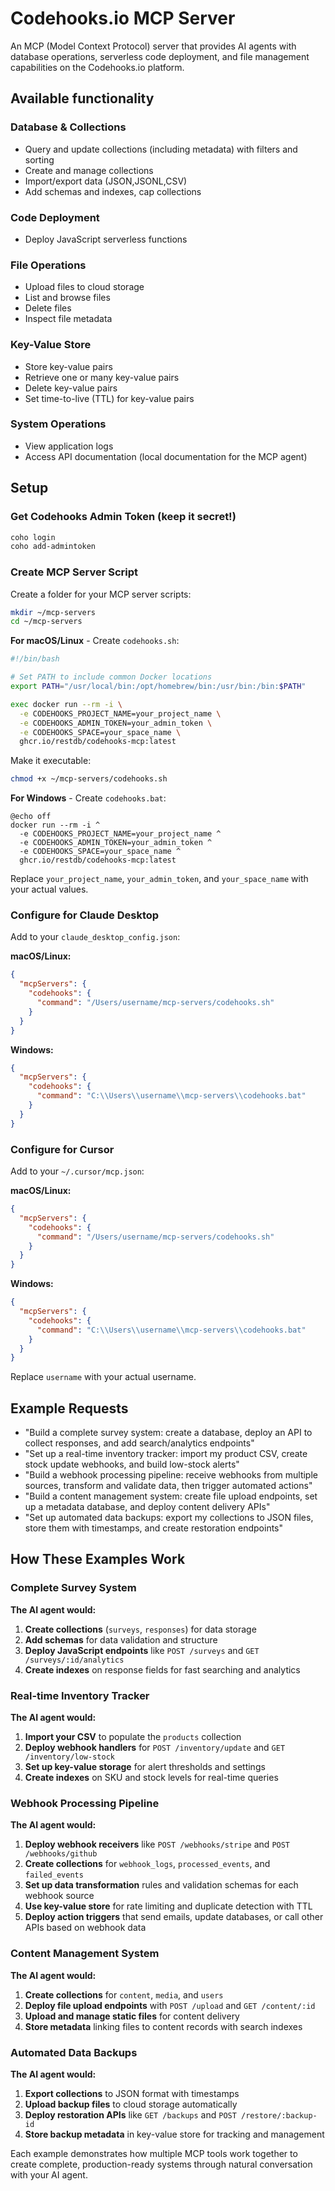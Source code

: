 # Codehooks.io MCP Server

An MCP (Model Context Protocol) server that provides AI agents with database operations, serverless code deployment, and file management capabilities on the Codehooks.io platform.

## Available functionality

### Database & Collections

- Query and update collections (including metadata) with filters and sorting
- Create and manage collections
- Import/export data (JSON,JSONL,CSV)
- Add schemas and indexes, cap collections

### Code Deployment

- Deploy JavaScript serverless functions

### File Operations

- Upload files to cloud storage
- List and browse files
- Delete files
- Inspect file metadata

### Key-Value Store

- Store key-value pairs
- Retrieve one or many key-value pairs
- Delete key-value pairs
- Set time-to-live (TTL) for key-value pairs

### System Operations

- View application logs
- Access API documentation (local documentation for the MCP agent)

## Setup

### Get Codehooks Admin Token (keep it secret!)

```bash
coho login
coho add-admintoken
```

### Create MCP Server Script

Create a folder for your MCP server scripts:

```bash
mkdir ~/mcp-servers
cd ~/mcp-servers
```

**For macOS/Linux** - Create `codehooks.sh`:

```bash
#!/bin/bash

# Set PATH to include common Docker locations
export PATH="/usr/local/bin:/opt/homebrew/bin:/usr/bin:/bin:$PATH"

exec docker run --rm -i \
  -e CODEHOOKS_PROJECT_NAME=your_project_name \
  -e CODEHOOKS_ADMIN_TOKEN=your_admin_token \
  -e CODEHOOKS_SPACE=your_space_name \
  ghcr.io/restdb/codehooks-mcp:latest
```

Make it executable:

```bash
chmod +x ~/mcp-servers/codehooks.sh
```

**For Windows** - Create `codehooks.bat`:

```batch
@echo off
docker run --rm -i ^
  -e CODEHOOKS_PROJECT_NAME=your_project_name ^
  -e CODEHOOKS_ADMIN_TOKEN=your_admin_token ^
  -e CODEHOOKS_SPACE=your_space_name ^
  ghcr.io/restdb/codehooks-mcp:latest
```

Replace `your_project_name`, `your_admin_token`, and `your_space_name` with your actual values.

### Configure for Claude Desktop

Add to your `claude_desktop_config.json`:

**macOS/Linux:**

```json
{
  "mcpServers": {
    "codehooks": {
      "command": "/Users/username/mcp-servers/codehooks.sh"
    }
  }
}
```

**Windows:**

```json
{
  "mcpServers": {
    "codehooks": {
      "command": "C:\\Users\\username\\mcp-servers\\codehooks.bat"
    }
  }
}
```

### Configure for Cursor

Add to your `~/.cursor/mcp.json`:

**macOS/Linux:**

```json
{
  "mcpServers": {
    "codehooks": {
      "command": "/Users/username/mcp-servers/codehooks.sh"
    }
  }
}
```

**Windows:**

```json
{
  "mcpServers": {
    "codehooks": {
      "command": "C:\\Users\\username\\mcp-servers\\codehooks.bat"
    }
  }
}
```

Replace `username` with your actual username.

## Example Requests

- "Build a complete survey system: create a database, deploy an API to collect responses, and add search/analytics endpoints"
- "Set up a real-time inventory tracker: import my product CSV, create stock update webhooks, and build low-stock alerts"
- "Build a webhook processing pipeline: receive webhooks from multiple sources, transform and validate data, then trigger automated actions"
- "Build a content management system: create file upload endpoints, set up a metadata database, and deploy content delivery APIs"
- "Set up automated data backups: export my collections to JSON files, store them with timestamps, and create restoration endpoints"

## How These Examples Work

### Complete Survey System

**The AI agent would:**

1. **Create collections** (`surveys`, `responses`) for data storage
2. **Add schemas** for data validation and structure
3. **Deploy JavaScript endpoints** like `POST /surveys` and `GET /surveys/:id/analytics`
4. **Create indexes** on response fields for fast searching and analytics

### Real-time Inventory Tracker

**The AI agent would:**

1. **Import your CSV** to populate the `products` collection
2. **Deploy webhook handlers** for `POST /inventory/update` and `GET /inventory/low-stock`
3. **Set up key-value storage** for alert thresholds and settings
4. **Create indexes** on SKU and stock levels for real-time queries

### Webhook Processing Pipeline

**The AI agent would:**

1. **Deploy webhook receivers** like `POST /webhooks/stripe` and `POST /webhooks/github`
2. **Create collections** for `webhook_logs`, `processed_events`, and `failed_events`
3. **Set up data transformation** rules and validation schemas for each webhook source
4. **Use key-value store** for rate limiting and duplicate detection with TTL
5. **Deploy action triggers** that send emails, update databases, or call other APIs based on webhook data

### Content Management System

**The AI agent would:**

1. **Create collections** for `content`, `media`, and `users`
2. **Deploy file upload endpoints** with `POST /upload` and `GET /content/:id`
3. **Upload and manage static files** for content delivery
4. **Store metadata** linking files to content records with search indexes

### Automated Data Backups

**The AI agent would:**

1. **Export collections** to JSON format with timestamps
2. **Upload backup files** to cloud storage automatically
3. **Deploy restoration APIs** like `GET /backups` and `POST /restore/:backup-id`
4. **Store backup metadata** in key-value store for tracking and management

Each example demonstrates how multiple MCP tools work together to create complete, production-ready systems through natural conversation with your AI agent.
